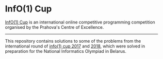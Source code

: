 # InfO(1) Cup
[InfO(1) Cup](https://www.info1cup.com) is an international online competitive programming competition organised by the Prahova's Centre of Excellence.
____
This repository contains solutions to some of the problems from the international round of [info(1) cup 2017](https://oj.uz/problems/source/325) and [2018](https://oj.uz/problems/source/321), which were solved in preparation for the National Informatics Olympiad in Belarus.
